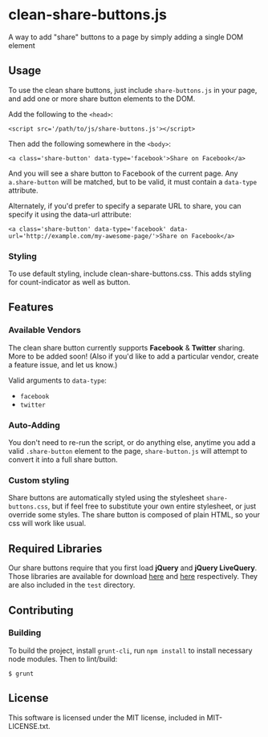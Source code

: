 # clean-share-buttons.js

A way to add "share" buttons to a page by simply adding a single DOM element

## Usage

To use the clean share buttons, just include `share-buttons.js` in your page, and add one or more share button elements to the DOM.

Add the following to the `<head>`:

	<script src='/path/to/js/share-buttons.js'></script>

Then add the following somewhere in the `<body>`:

	<a class='share-button' data-type='facebook'>Share on Facebook</a>

And you will see a share button to Facebook of the current page. Any `a.share-button` will be matched, but to be valid, it must contain a `data-type` attribute.

Alternately, if you'd prefer to specify a separate URL to share, you can specify it using the data-url attribute:

	<a class='share-button' data-type='facebook' data-url='http://example.com/my-awesome-page/'>Share on Facebook</a>

### Styling

To use default styling, include clean-share-buttons.css. This adds styling for count-indicator as well as button.

## Features

### Available Vendors

The clean share button currently supports **Facebook** & **Twitter** sharing. More to be added soon! (Also if you'd like to add a particular vendor, create a feature issue, and let us know.)

Valid arguments to `data-type`:

* `facebook`
* `twitter`

### Auto-Adding

You don't need to re-run the script, or do anything else, anytime you add a valid `.share-button` element to the page, `share-button.js` will attempt to convert it into a full share button.

### Custom styling

Share buttons are automatically styled using the stylesheet `share-buttons.css`, but if feel free to substitute your own entire stylesheet, or just override some styles. The share button is composed of plain HTML, so your css will work like usual.

## Required Libraries

Our share buttons require that you first load **jQuery** and **jQuery LiveQuery**. Those libraries are available for download [here](https://ajax.googleapis.com/ajax/libs/jquery/1.10.2/jquery.min.js) and [here](https://raw.github.com/brandonaaron/livequery/master/jquery.livequery.js) respectively. They are also included in the `test` directory.

## Contributing

### Building

To build the project, install `grunt-cli`, run `npm install` to install necessary node modules. Then to lint/build:

    $ grunt


## License

This software is licensed under the MIT license, included in MIT-LICENSE.txt.
